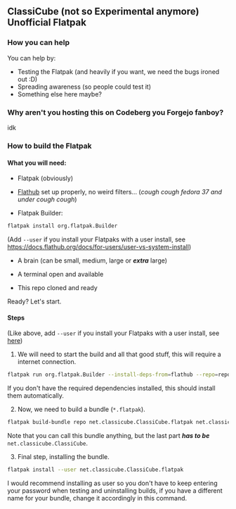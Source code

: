 ## ClassiCube (not so Experimental anymore) Unofficial Flatpak

### How you can help

You can help by:

- Testing the Flatpak (and heavily if you want, we need the bugs ironed out :D)
- Spreading awareness (so people could test it)
- Something else here maybe?

### Why aren't you hosting this on Codeberg you Forgejo fanboy?
idk

### How to build the Flatpak

#### What you will need:
- Flatpak (obviously)

- [Flathub](https://flathub.org/setup) set up properly, no weird filters... (*cough cough fedora 37 and under cough cough*)

- Flatpak Builder:

```bash
flatpak install org.flatpak.Builder
```

(Add `--user` if you install your Flatpaks with a user install, see https://docs.flathub.org/docs/for-users/user-vs-system-install)

- A brain (can be small, medium, large or ***extra*** large)

- A terminal open and available

- This repo cloned and ready

Ready? Let's start.

#### Steps
(Like above, add `--user` if you install your Flatpaks with a user install, see [here](https://docs.flathub.org/docs/for-users/user-vs-system-install))

1. We will need to start the build and all that good stuff, this will require a internet connection.

```bash
flatpak run org.flatpak.Builder --install-deps-from=flathub --repo=repo --force-clean build-dir net.classicube.ClassiCube
```

If you don't have the required dependencies installed, this should install them automatically.

2. Now, we need to build a bundle (`*.flatpak`).

```bash
flatpak build-bundle repo net.classicube.ClassiCube.flatpak net.classicube.ClassiCube
```

Note that you can call this bundle anything, but the last part ***has to be*** `net.classicube.ClassiCube`.

3. Final step, installing the bundle.
```bash
flatpak install --user net.classicube.ClassiCube.flatpak
```
I would recommend installing as user so you don't have to keep entering your password when testing and uninstalling builds, if you have a different name for your bundle, change it accordingly in this command.
